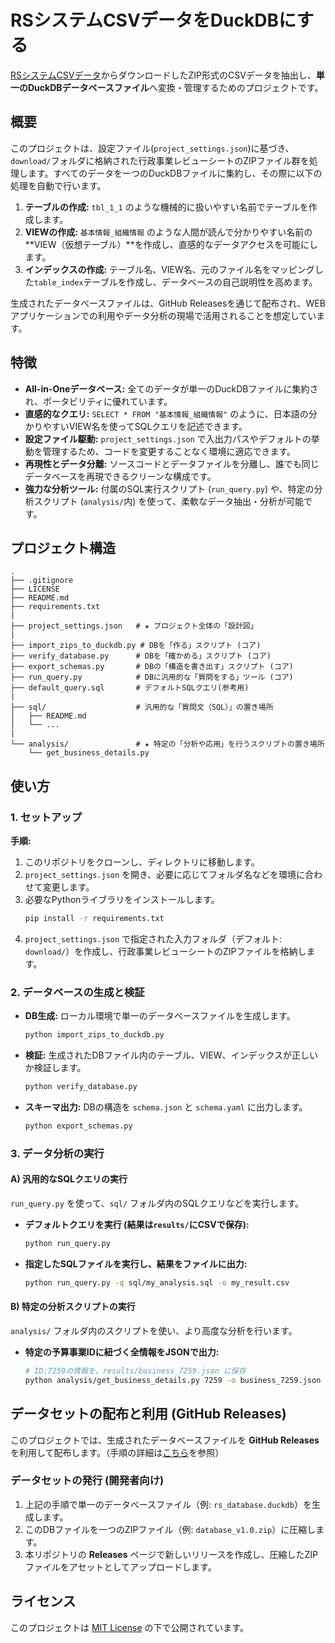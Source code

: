 # RSシステムCSVデータをDuckDBにする

[RSシステムCSVデータ](https://rssystem.go.jp/download-csv)からダウンロードしたZIP形式のCSVデータを抽出し、**単一のDuckDBデータベースファイル**へ変換・管理するためのプロジェクトです。

## 概要

このプロジェクトは、設定ファイル(`project_settings.json`)に基づき、`download/`フォルダに格納された行政事業レビューシートのZIPファイル群を処理します。すべてのデータを一つのDuckDBファイルに集約し、その際に以下の処理を自動で行います。

1.  **テーブルの作成:** `tbl_1_1` のような機械的に扱いやすい名前でテーブルを作成します。
2.  **VIEWの作成:** `基本情報_組織情報` のような人間が読んで分かりやすい名前の**VIEW（仮想テーブル）**を作成し、直感的なデータアクセスを可能にします。
3.  **インデックスの作成:** テーブル名、VIEW名、元のファイル名をマッピングした`table_index`テーブルを作成し、データベースの自己説明性を高めます。

生成されたデータベースファイルは、GitHub Releasesを通じて配布され、WEBアプリケーションでの利用やデータ分析の現場で活用されることを想定しています。

## 特徴

- **All-in-Oneデータベース:** 全てのデータが単一のDuckDBファイルに集約され、ポータビリティに優れています。
- **直感的なクエリ:** `SELECT * FROM "基本情報_組織情報"` のように、日本語の分かりやすいVIEW名を使ってSQLクエリを記述できます。
- **設定ファイル駆動:** `project_settings.json` で入出力パスやデフォルトの挙動を管理するため、コードを変更することなく環境に適応できます。
- **再現性とデータ分離:** ソースコードとデータファイルを分離し、誰でも同じデータベースを再現できるクリーンな構成です。
- **強力な分析ツール:** 付属のSQL実行スクリプト (`run_query.py`) や、特定の分析スクリプト (`analysis/`内) を使って、柔軟なデータ抽出・分析が可能です。

## プロジェクト構造

```
.
├── .gitignore
├── LICENSE
├── README.md
├── requirements.txt
|
├── project_settings.json   # ★ プロジェクト全体の「設計図」
|
├── import_zips_to_duckdb.py # DBを「作る」スクリプト (コア)
├── verify_database.py      # DBを「確かめる」スクリプト (コア)
├── export_schemas.py       # DBの「構造を書き出す」スクリプト (コア)
├── run_query.py            # DBに汎用的な「質問をする」ツール (コア)
├── default_query.sql       # デフォルトSQLクエリ(参考用)
|
├── sql/                    # 汎用的な「質問文（SQL）」の置き場所
│   ├── README.md
│   └── ...
|
└── analysis/               # ★ 特定の「分析や応用」を行うスクリプトの置き場所
    └── get_business_details.py
```

## 使い方

### 1. セットアップ

**手順:**
1.  このリポジトリをクローンし、ディレクトリに移動します。
2.  `project_settings.json` を開き、必要に応じてフォルダ名などを環境に合わせて変更します。
3.  必要なPythonライブラリをインストールします。
    ```bash
    pip install -r requirements.txt
    ```
4.  `project_settings.json` で指定された入力フォルダ（デフォルト: `download/`）を作成し、行政事業レビューシートのZIPファイルを格納します。

### 2. データベースの生成と検証

- **DB生成:** ローカル環境で単一のデータベースファイルを生成します。
  ```bash
  python import_zips_to_duckdb.py
  ```
- **検証:** 生成されたDBファイル内のテーブル、VIEW、インデックスが正しいか検証します。
  ```bash
  python verify_database.py
  ```
- **スキーマ出力:** DBの構造を `schema.json` と `schema.yaml` に出力します。
  ```bash
  python export_schemas.py
  ```

### 3. データ分析の実行

#### A) 汎用的なSQLクエリの実行

`run_query.py` を使って、`sql/` フォルダ内のSQLクエリなどを実行します。

- **デフォルトクエリを実行 (結果は`results/`にCSVで保存):**
  ```bash
  python run_query.py
  ```
- **指定したSQLファイルを実行し、結果をファイルに出力:**
  ```bash
  python run_query.py -q sql/my_analysis.sql -o my_result.csv
  ```

#### B) 特定の分析スクリプトの実行

`analysis/` フォルダ内のスクリプトを使い、より高度な分析を行います。

- **特定の予算事業IDに紐づく全情報をJSONで出力:**
  ```bash
  # ID:7259の情報を、results/business_7259.json に保存
  python analysis/get_business_details.py 7259 -o business_7259.json
  ```

## データセットの配布と利用 (GitHub Releases)

このプロジェクトでは、生成されたデータベースファイルを **GitHub Releases** を利用して配布します。（手順の詳細は[こちら](https://docs.github.com/ja/repositories/releasing-projects-on-github/managing-releases-in-a-repository)を参照）

### データセットの発行 (開発者向け)

1.  上記の手順で単一のデータベースファイル（例: `rs_database.duckdb`）を生成します。
2.  このDBファイルを一つのZIPファイル（例: `database_v1.0.zip`）に圧縮します。
3.  本リポジトリの **Releases** ページで新しいリリースを作成し、圧縮したZIPファイルをアセットとしてアップロードします。

## ライセンス

このプロジェクトは [MIT License](LICENSE) の下で公開されています。